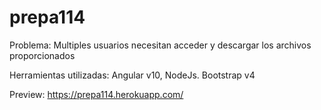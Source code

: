 # prepa114

Problema: Multiples usuarios necesitan acceder y descargar los archivos proporcionados

Herramientas utilizadas:
  Angular v10, NodeJs. Bootstrap v4
  
Preview:
  https://prepa114.herokuapp.com/
